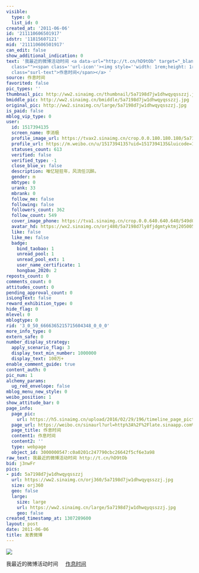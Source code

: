 ```yaml
---
visible:
  type: 0
  list_id: 0
created_at: '2011-06-06'
id: '211110606501917'
idstr: '11815607121'
mid: '211110606501917'
can_edit: false
show_additional_indication: 0
text: '我最近的微博活动时间 <a data-url="http://t.cn/hD9tOb" target="_blank" href="http://weibo.cn/sinaurl?toasturl=http%3A%2F%2Flate.sinaapp.com%2F&sinainternalbrowser=topnav&share_menu=1&luicode=10000011&lfid=2304131517394135_-_WEIBO_SECOND_PROFILE_WEIBO"
  class=""><span class=''url-icon''><img style=''width: 1rem;height: 1rem'' src=''https://h5.sinaimg.cn/upload/2015/09/25/3/timeline_card_small_web_default.png''></span><span
  class="surl-text">作息时间</span></a> '
source: 作息时间
favorited: false
pic_types: ''
thumbnail_pic: http://ww2.sinaimg.cn/thumbnail/5a7198d7jw1dhwqyqsszzj.jpg
bmiddle_pic: http://ww2.sinaimg.cn/bmiddle/5a7198d7jw1dhwqyqsszzj.jpg
original_pic: http://ww2.sinaimg.cn/large/5a7198d7jw1dhwqyqsszzj.jpg
is_paid: false
mblog_vip_type: 0
user:
  id: 1517394135
  screen_name: 李消极
  profile_image_url: https://tvax2.sinaimg.cn/crop.0.0.180.180.180/5a7198d7ly8fjdgmtyktmj20500500so.jpg?KID=imgbed,tva&Expires=1606399972&ssig=2PaXsSZ7bO
  profile_url: https://m.weibo.cn/u/1517394135?uid=1517394135&luicode=10000011&lfid=2304131517394135_-_WEIBO_SECOND_PROFILE_WEIBO
  statuses_count: 613
  verified: false
  verified_type: -1
  close_blue_v: false
  description: 唯忆轻狂年，风流任沉醉。
  gender: m
  mbtype: 0
  urank: 33
  mbrank: 0
  follow_me: false
  following: false
  followers_count: 362
  follow_count: 549
  cover_image_phone: https://tva1.sinaimg.cn/crop.0.0.640.640.640/549d0121tw1egm1kjly3jj20hs0hsq4f.jpg
  avatar_hd: https://wx2.sinaimg.cn/orj480/5a7198d7ly8fjdgmtyktmj20500500so.jpg
  like: false
  like_me: false
  badge:
    bind_taobao: 1
    unread_pool: 1
    unread_pool_ext: 1
    user_name_certificate: 1
    hongbao_2020: 2
reposts_count: 0
comments_count: 0
attitudes_count: 0
pending_approval_count: 0
isLongText: false
reward_exhibition_type: 0
hide_flag: 0
mlevel: 0
mblogtype: 0
rid: '3_0_50_6666365215715604348_0_0_0'
more_info_type: 0
extern_safe: 0
number_display_strategy:
  apply_scenario_flag: 3
  display_text_min_number: 1000000
  display_text: 100万+
enable_comment_guide: true
content_auth: 0
pic_num: 1
alchemy_params:
  ug_red_envelope: false
mblog_menu_new_style: 0
weibo_position: 1
show_attitude_bar: 0
page_info:
  page_pic:
    url: https://h5.sinaimg.cn/upload/2016/02/29/196/timeline_page_picture_default.png
  page_url: https://weibo.cn/sinaurl?url=http%3A%2F%2Flate.sinaapp.com%2F&sinainternalbrowser=topnav&share_menu=1&luicode=10000011&lfid=2304131517394135_-_WEIBO_SECOND_PROFILE_WEIBO&u=http%3A%2F%2Flate.sinaapp.com%2F%3Furl%3Dhttp%253A%252F%252Flate.sinaapp.com%252F%26sinainternalbrowser%3Dtopnav%26share_menu%3D1%26luicode%3D10000011%26lfid%3D2304131517394135_-_WEIBO_SECOND_PROFILE_WEIBO%26u%3Dhttp%253A%252F%252Flate.sinaapp.com%252F
  page_title: 作息时间
  content1: 作息时间
  content2: ''
  type: webpage
  object_id: 3000000547:c0a0201c247790cbc26642f5cf6e3a98
raw_text: 我最近的微博活动时间 http://t.cn/hD9tOb ​​​
bid: j3nwFr
pics:
- pid: 5a7198d7jw1dhwqyqsszzj
  url: https://ww2.sinaimg.cn/orj360/5a7198d7jw1dhwqyqsszzj.jpg
  size: orj360
  geo: false
  large:
    size: large
    url: https://ww2.sinaimg.cn/large/5a7198d7jw1dhwqyqsszzj.jpg
    geo: false
created_timestamp_at: 1307289600
layout: post
date: 2011-06-06
title: 发表微博
---
```


![](http://ww2.sinaimg.cn/large/5a7198d7jw1dhwqyqsszzj.jpg)

我最近的微博活动时间 <a data-url="http://t.cn/hD9tOb" target="_blank" href="http://weibo.cn/sinaurl?toasturl=http%3A%2F%2Flate.sinaapp.com%2F&sinainternalbrowser=topnav&share_menu=1&luicode=10000011&lfid=2304131517394135_-_WEIBO_SECOND_PROFILE_WEIBO" class=""><span class='url-icon'><img style='width: 1rem;height: 1rem' src='https://h5.sinaimg.cn/upload/2015/09/25/3/timeline_card_small_web_default.png'></span><span class="surl-text">作息时间</span></a> 

